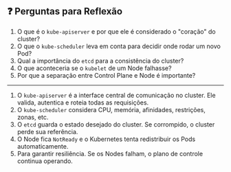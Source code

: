 ## ❓ Perguntas para Reflexão

1. O que é o `kube-apiserver` e por que ele é considerado o "coração" do cluster?
2. O que o `kube-scheduler` leva em conta para decidir onde rodar um novo Pod?
3. Qual a importância do `etcd` para a consistência do cluster?
4. O que aconteceria se o `kubelet` de um Node falhasse?
5. Por que a separação entre Control Plane e Node é importante?

---

1. O `kube-apiserver` é a interface central de comunicação no cluster. Ele valida, autentica e roteia todas as requisições.
2. O `kube-scheduler` considera CPU, memória, afinidades, restrições, zonas, etc.
3. O `etcd` guarda o estado desejado do cluster. Se corrompido, o cluster perde sua referência.
4. O Node fica `NotReady` e o Kubernetes tenta redistribuir os Pods automaticamente.
5. Para garantir resiliência. Se os Nodes falham, o plano de controle continua operando.
